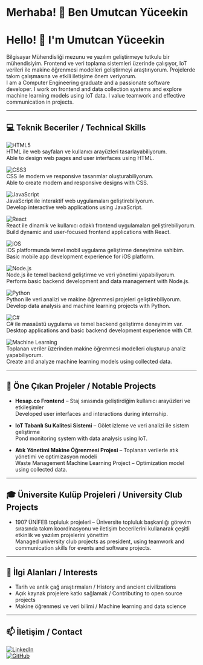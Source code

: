 # Merhaba! 👋 Ben Umutcan Yüceekin
# Hello! 👋 I'm Umutcan Yüceekin

Bilgisayar Mühendisliği mezunu ve yazılım geliştirmeye tutkulu bir mühendisiyim. Frontend ve veri toplama sistemleri üzerinde çalışıyor, IoT verileri ile makine öğrenmesi modelleri geliştirmeyi araştırıyorum. Projelerde takım çalışmasına ve etkili iletişime önem veriyorum.  
I am a Computer Engineering graduate and a passionate software developer. I work on frontend and data collection systems and explore machine learning models using IoT data. I value teamwork and effective communication in projects.

---

## 💻 Teknik Beceriler / Technical Skills

![HTML5](https://img.shields.io/badge/-HTML5-E34F26?style=flat&logo=html5&logoColor=white)  
HTML ile web sayfaları ve kullanıcı arayüzleri tasarlayabiliyorum.  
Able to design web pages and user interfaces using HTML.

![CSS3](https://img.shields.io/badge/-CSS3-1572B6?style=flat&logo=css3&logoColor=white)  
CSS ile modern ve responsive tasarımlar oluşturabiliyorum.  
Able to create modern and responsive designs with CSS.

![JavaScript](https://img.shields.io/badge/-JavaScript-F7DF1E?style=flat&logo=javascript&logoColor=black)  
JavaScript ile interaktif web uygulamaları geliştirebiliyorum.  
Develop interactive web applications using JavaScript.

![React](https://img.shields.io/badge/-React-61DAFB?style=flat&logo=react&logoColor=white)  
React ile dinamik ve kullanıcı odaklı frontend uygulamaları geliştirebiliyorum.  
Build dynamic and user-focused frontend applications with React.

![iOS](https://img.shields.io/badge/-iOS-000000?style=flat&logo=apple&logoColor=white)  
iOS platformunda temel mobil uygulama geliştirme deneyimine sahibim.  
Basic mobile app development experience for iOS platform.

![Node.js](https://img.shields.io/badge/-Node.js-339933?style=flat&logo=node.js&logoColor=white)  
Node.js ile temel backend geliştirme ve veri yönetimi yapabiliyorum.  
Perform basic backend development and data management with Node.js.

![Python](https://img.shields.io/badge/-Python-3776AB?style=flat&logo=python&logoColor=white)  
Python ile veri analizi ve makine öğrenmesi projeleri geliştirebiliyorum.  
Develop data analysis and machine learning projects with Python.

![C#](https://img.shields.io/badge/-C%23-239120?style=flat&logo=c-sharp&logoColor=white)  
C# ile masaüstü uygulama ve temel backend geliştirme deneyimim var.  
Desktop applications and basic backend development experience with C#.

![Machine Learning](https://img.shields.io/badge/-ML-FF6F61?style=flat&logo=google&logoColor=white)  
Toplanan veriler üzerinden makine öğrenmesi modelleri oluşturup analiz yapabiliyorum.  
Create and analyze machine learning models using collected data.

---

## 🚀 Öne Çıkan Projeler / Notable Projects

- **Hesap.co Frontend** – Staj sırasında geliştirdiğim kullanıcı arayüzleri ve etkileşimler  
  Developed user interfaces and interactions during internship.

- **IoT Tabanlı Su Kalitesi Sistemi** – Gölet izleme ve veri analizi ile sistem geliştirme  
  Pond monitoring system with data analysis using IoT.

- **Atık Yönetimi Makine Öğrenmesi Projesi** – Toplanan verilerle atık yönetimi ve optimizasyon modeli  
  Waste Management Machine Learning Project – Optimization model using collected data.

---

## 🎓 Üniversite Kulüp Projeleri / University Club Projects

- 1907 ÜNİFEB topluluk projeleri – Üniversite topluluk başkanlığı görevim sırasında takım koordinasyonu ve iletişim becerilerini kullanarak çeşitli etkinlik ve yazılım projelerini yönettim  
  Managed university club projects as president, using teamwork and communication skills for events and software projects.

---

## 🌱 İlgi Alanları / Interests

- Tarih ve antik çağ araştırmaları / History and ancient civilizations  
- Açık kaynak projelere katkı sağlamak / Contributing to open source projects  
- Makine öğrenmesi ve veri bilimi / Machine learning and data science

---

## 📫 İletişim / Contact
[![LinkedIn](https://img.shields.io/badge/-LinkedIn-0A66C2?style=flat&logo=linkedin&logoColor=white)](https://www.linkedin.com/in/umutcanyuceekin)  
[![GitHub](https://img.shields.io/badge/-GitHub-181717?style=flat&logo=github&logoColor=white)](https://github.com/umutcanyuceekin)
